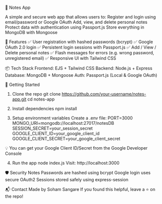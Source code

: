 📝 Notes App

A simple and secure web app that allows users to:
Register and login using email/password or Google OAuth
Add, view, and delete personal notes
Protect data with authentication using Passport.js
Store everything in MongoDB with Mongoose

🔐 Features
✅ User registration with hashed passwords (bcrypt)
✅ Google OAuth 2.0 login
✅ Persistent login sessions with Passport.js
✅ Add / View / Delete personal notes
✅ Flash messages for errors (e.g. wrong password, unregistered email)
✅ Responsive UI with Tailwind CSS

📦 Tech Stack
Frontend: EJS + Tailwind CSS
Backend: Node.js + Express
Database: MongoDB + Mongoose
Auth: Passport.js (Local & Google OAuth)

🚀 Getting Started
1. Clone the repo
git clone https://github.com/your-username/notes-app.git
cd notes-app

2. Install dependencies
npm install

3. Setup environment variables
Create a .env file:
PORT=3000
MONGO_URI=mongodb://localhost:27017/notesDB
SESSION_SECRET=your_session_secret
GOOGLE_CLIENT_ID=your_google_client_id
GOOGLE_CLIENT_SECRET=your_google_client_secret

💡 You can get your Google Client ID/Secret from the Google Developer Console

4. Run the app
node index.js
Visit: http://localhost:3000

🛡 Security Notes
Passwords are hashed using bcrypt
Google login uses secure OAuth2
Sessions stored safely using express-session

📬 Contact
Made by Soham Sangare
If you found this helpful, leave a ⭐ on the repo!
